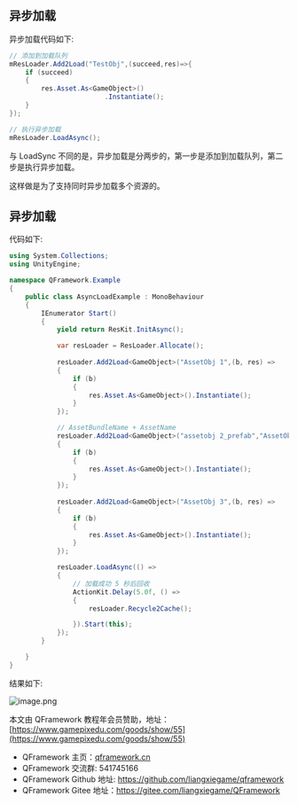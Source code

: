﻿## 异步加载
异步加载代码如下:
``` csharp
// 添加到加载队列
mResLoader.Add2Load("TestObj",(succeed,res)=>{
    if (succeed) 
    {
        res.Asset.As<GameObject>()
						.Instantiate();
    }
});

// 执行异步加载
mResLoader.LoadAsync();
```
与 LoadSync 不同的是，异步加载是分两步的，第一步是添加到加载队列，第二步是执行异步加载。

这样做是为了支持同时异步加载多个资源的。

## 异步加载
代码如下:
```csharp
using System.Collections;
using UnityEngine;

namespace QFramework.Example
{
    public class AsyncLoadExample : MonoBehaviour
    {
        IEnumerator Start()
        {
            yield return ResKit.InitAsync();

            var resLoader = ResLoader.Allocate();
            
            resLoader.Add2Load<GameObject>("AssetObj 1",(b, res) =>
            {
                if (b)
                {
                    res.Asset.As<GameObject>().Instantiate();
                }
            });

            // AssetBundleName + AssetName
            resLoader.Add2Load<GameObject>("assetobj 2_prefab","AssetObj 2",(b, res) =>
            {
                if (b)
                {
                    res.Asset.As<GameObject>().Instantiate();
                }
            });
            
            resLoader.Add2Load<GameObject>("AssetObj 3",(b, res) =>
            {
                if (b)
                {
                    res.Asset.As<GameObject>().Instantiate();
                }
            });

            resLoader.LoadAsync(() =>
            {
                // 加载成功 5 秒后回收
                ActionKit.Delay(5.0f, () =>
                {
                    resLoader.Recycle2Cache();

                }).Start(this);
            });
        }

    }
}
```

结果如下:

![image.png](https://file.liangxiegame.com/8ad406e4-f59c-43d2-bd4a-e7de57560958.png)


本文由 QFramework 教程年会员赞助，地址：[https://www.gamepixedu.com/goods/show/55](https://www.gamepixedu.com/goods/show/55)

* QFramework 主页：[qframework.cn](https://qframework.cn)
* QFramework 交流群: 541745166
* QFramework Github 地址: <https://github.com/liangxiegame/qframework>
* QFramework Gitee 地址：<https://gitee.com/liangxiegame/QFramework>